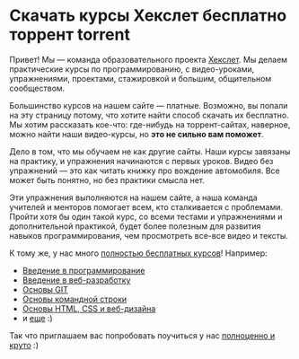 # Скачать курсы Хекслет бесплатно торрент torrent

Привет! Мы — команда образовательного проекта [Хекслет](https://ru.hexlet.io/). Мы делаем практические курсы по программированию, с видео-уроками, упражнениями, проектами, стажировкой и большим, общительном сообществом. 

Большинство курсов на нашем сайте — платные. Возможно, вы попали на эту страницу потому, что хотите найти способ скачать их бесплатно. Мы хотим рассказать кое-что: где-нибудь на торрент-сайтах, наверное, можно найти наши видео-курсы, но **это не сильно вам поможет**.

Дело в том, что мы обучаем не как другие сайты. Наши курсы завязаны на практику, и упражнения начинаются с первых уроков. Видео без упражнений — это как читать книжку про вождение автомобиля. Все может быть понятно, но без практики смысла нет.

Эти упражнения выполняются на нашем сайте, а наша команда учителей и менторов помогает всем, кто сталкивается с проблемами. Пройти хотя бы один такой курс, со всеми тестами и упражнениями и дополнительной практикой, будет более полезным для развития навыков программирования, чем просмотреть все-все видео и тексты.

К тому же, у нас много [полностью бесплатных курсов](https://ru.hexlet.io/courses/free)! Например:

- [Введение в программирование](https://ru.hexlet.io/courses/introduction_to_programming)
- [Введение в веб-разработку](https://ru.hexlet.io/courses/intro_to_web_development)
- [Основы GIT](https://ru.hexlet.io/courses/intro_to_git)
- [Основы командной строки](https://ru.hexlet.io/courses/cli-basics)
- [Основы HTML, CSS и веб-дизайна](https://ru.hexlet.io/courses/html)
- и [еще](https://ru.hexlet.io/courses/free) :)

Так что приглашаем вас попробовать поучиться у нас [полноценно и круто](https://ru.hexlet.io/) :)
